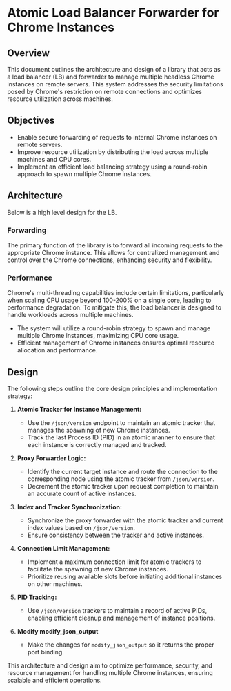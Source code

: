 # Atomic Load Balancer Forwarder for Chrome Instances

## Overview

This document outlines the architecture and design of a library that acts as a load balancer (LB) and forwarder to manage multiple headless Chrome instances on remote servers. This system addresses the security limitations posed by Chrome's restriction on remote connections and optimizes resource utilization across machines.

## Objectives

- Enable secure forwarding of requests to internal Chrome instances on remote servers.
- Improve resource utilization by distributing the load across multiple machines and CPU cores.
- Implement an efficient load balancing strategy using a round-robin approach to spawn multiple Chrome instances.

## Architecture

Below is a high level design for the LB.

### Forwarding

The primary function of the library is to forward all incoming requests to the appropriate Chrome instance. This allows for centralized management and control over the Chrome connections, enhancing security and flexibility.

### Performance

Chrome's multi-threading capabilities include certain limitations, particularly when scaling CPU usage beyond 100-200% on a single core, leading to performance degradation. To mitigate this, the load balancer is designed to handle workloads across multiple machines.

- The system will utilize a round-robin strategy to spawn and manage multiple Chrome instances, maximizing CPU core usage.
- Efficient management of Chrome instances ensures optimal resource allocation and performance.

## Design

The following steps outline the core design principles and implementation strategy:

1. **Atomic Tracker for Instance Management:**
   - Use the `/json/version` endpoint to maintain an atomic tracker that manages the spawning of new Chrome instances.
   - Track the last Process ID (PID) in an atomic manner to ensure that each instance is correctly managed and tracked.

2. **Proxy Forwarder Logic:**
   - Identify the current target instance and route the connection to the corresponding node using the atomic tracker from `/json/version`.
   - Decrement the atomic tracker upon request completion to maintain an accurate count of active instances.

3. **Index and Tracker Synchronization:**
   - Synchronize the proxy forwarder with the atomic tracker and current index values based on `/json/version`.
   - Ensure consistency between the tracker and active instances.

4. **Connection Limit Management:**
   - Implement a maximum connection limit for atomic trackers to facilitate the spawning of new Chrome instances.
   - Prioritize reusing available slots before initiating additional instances on other machines.

5. **PID Tracking:**
   - Use `/json/version` trackers to maintain a record of active PIDs, enabling efficient cleanup and management of instance positions.

6. **Modify modify_json_output**
   - Make the changes for `modify_json_output` so it returns the proper port binding.

This architecture and design aim to optimize performance, security, and resource management for handling multiple Chrome instances, ensuring scalable and efficient operations.